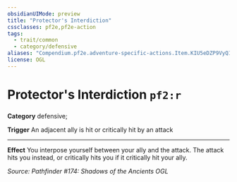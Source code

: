 ```yaml
---
obsidianUIMode: preview
title: "Protector's Interdiction"
cssclasses: pf2e,pf2e-action
tags:
  - trait/common
  - category/defensive
aliases: "Compendium.pf2e.adventure-specific-actions.Item.KIU5eDZP9VyQIfas"
license: OGL
---
```

# Protector's Interdiction `pf2:r`

### 

**Category** defensive; 




**Trigger** An adjacent ally is hit or critically hit by an attack

* * *

**Effect** You interpose yourself between your ally and the attack. The attack hits you instead, or critically hits you if it critically hit your ally.

*Source: Pathfinder #174: Shadows of the Ancients*
*OGL*